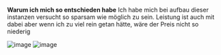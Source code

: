**Warum ich mich so entschieden habe**
Ich habe mich bei aufbau dieser instanzen versucht so sparsam wie möglich zu sein. Leistung ist auch mit dabei aber wenn ich zu viel rein getan hätte, wäre der Preis nicht so niederig 

![image](https://github.com/NxahX0/M346/assets/118827507/48854154-d7e9-49bc-ba99-1ac875076719)
![image](https://github.com/NxahX0/M346/assets/118827507/dddf1c43-78a7-4ea0-ad2c-a97202c0f349)

